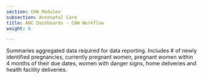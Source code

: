 ```yaml
---
section: CHW Modules
subsection: Antenatal Care
title: ANC Dashboards - CHW Workflow
weight: 6

---
```

Summaries aggregated data required for data reporting. Includes # of newly identified pregnancies, currently pregnant women, pregnant women within 4 months of their due dates, women with danger signs, home deliveries and health facility deliveries.
